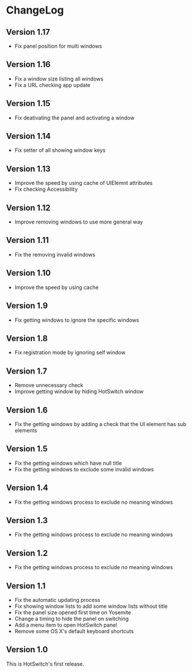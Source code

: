# ChangeLog

## Version 1.17

- Fix panel position for multi windows

## Version 1.16

- Fix a window size listing all windows
- Fix a URL checking app update

## Version 1.15

- Fix deativating the panel and activating a window

## Version 1.14

- Fix setter of all showing window keys

## Version 1.13

- Improve the speed by using cache of UIElemnt attributes
- Fix checking Accessibility

## Version 1.12

- Improve removing windows to use more general way

## Version 1.11

- Fix the removing invalid windows

## Version 1.10

- Improve the speed by using cache

## Version 1.9

- Fix getting windows to ignore the specific windows

## Version 1.8

- Fix registration mode by ignoring self window

## Version 1.7

- Remove unnecessary check
- Improve getting window by hiding HotSwitch window

## Version 1.6

- Fix the getting windows by adding a check that the UI element has sub elements

## Version 1.5

- Fix the getting windows which have null title
- Fix the getting windows to exclude some invalid windows

## Version 1.4

- Fix the getting windows process to exclude no meaning windows

## Version 1.3

- Fix the getting windows process to exclude no meaning windows

## Version 1.2

- Fix the getting windows process to exclude no meaning windows

## Version 1.1

- Fix the automatic updating process
- Fix showing window lists to add some window lists without title
- Fix the panel size opened first time on Yosemite
- Change a timing to hide the panel on switching
- Add a menu item to open HotSwitch panel
- Remove some OS X's default keyboard shortcuts

## Version 1.0

This is HotSwitch's first release.

